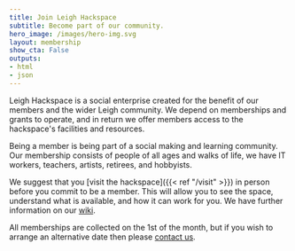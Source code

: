 ```yaml
---
title: Join Leigh Hackspace
subtitle: Become part of our community.
hero_image: /images/hero-img.svg
layout: membership
show_cta: False
outputs:
- html
- json
---
```

Leigh Hackspace is a social enterprise created for the benefit of our members and the wider Leigh community. We depend on memberships and grants to operate, and in return we offer members access to the hackspace's facilities and resources.

Being a member is being part of a social making and learning community. Our membership consists of people of all ages and walks of life, we have IT workers, teachers, artists, retirees, and hobbyists. 

We suggest that you [visit the hackspace]({{< ref "/visit" >}}) in person before you commit to be a member. This will allow you to see the space, understand what is available, and how it can work for you. We have further information on our [wiki](https://wiki.leighhack.org/membership/joining/).

All memberships are collected on the 1st of the month, but if you wish to arrange an alternative date then please [contact us](mailto:info@leighhack.org).